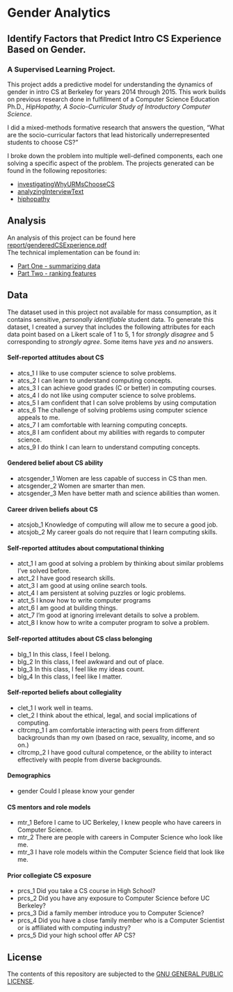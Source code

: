 # Gender Analytics
## Identify Factors that Predict Intro CS Experience Based on Gender. 
### A Supervised Learning Project.   

This project adds a predictive model for understanding the dynamics of gender in intro CS at Berkeley for years 2014 through 2015. This work builds on previous research done in fulfillment of a Computer Science Education Ph.D., *HipHopathy, A Socio-Curricular Study of Introductory Computer Science*. 

I did a mixed-methods formative research that answers the question, “What are the socio-curricular factors that lead historically underrepresented students to choose CS?”

I broke down the problem into multiple well-defined components, each one solving a specific aspect of the problem. The projects generated can be found in the following repositories:
- [investigatingWhyURMsChooseCS](https://github.com/omoju/investigatingWhyURMsChooseCS)
- [analyzingInterviewText](https://github.com/omoju/AnalyzingInterviewText)
- [hiphopathy](https://github.com/omoju/hiphopathy)

## Analysis
An analysis of this project can be found here [report/genderedCSExperience.pdf](report/genderedCSExperience.pdf)   
The technical implementation can be found in:
- [Part One - summarizing data](part1_genderedCSExperience.ipynb)
- [Part Two - ranking features](part2_featureImportance.ipynb)



## Data

The dataset used in this project not available for mass consumption, as it contains sensitive, *personally identifiable* student data. To generate this dataset, I created a survey that includes the following attributes for each data point based on a Likert scale of 1 to 5, 1 for *strongly disagree* and 5 corresponding to *strongly agree*. Some items have *yes* and *no* answers.

#### Self-reported attitudes about CS
- atcs_1 I like to use computer science to solve problems.
- atcs_2 I can learn to understand computing concepts.
- atcs_3 I can achieve good grades (C or better) in computing courses.
- atcs_4 I do not like using computer science to solve problems.
- atcs_5 I am confident that I can solve problems by using computation
- atcs_6 The challenge of solving problems using computer science appeals to me.
- atcs_7 I am comfortable with learning computing concepts.
- atcs_8 I am confident about my abilities with regards to computer science.
- atcs_9 I do think I can learn to understand computing concepts.

#### Gendered belief about CS ability
- atcsgender_1 Women are less capable of success in CS than men.
- atcsgender_2 Women are smarter than men.
- atcsgender_3 Men have better math and science abilities than women.

#### Career driven beliefs about CS
- atcsjob_1 Knowledge of computing will allow me to secure a good job.
- atcsjob_2 My career goals do not require that I learn computing skills.

#### Self-reported attitudes about computational thinking
- atct_1 I am good at solving a problem by thinking about similar problems I’ve solved before.
- atct_2 I have good research skills.
- atct_3 I am good at using online search tools.
- atct_4 I am persistent at solving puzzles or logic problems.
- atct_5 I know how to write computer programs
- atct_6 I am good at building things.
- atct_7 I’m good at ignoring irrelevant details to solve a problem.
- atct_8 I know how to write a computer program to solve a problem.

#### Self-reported attitudes about CS class belonging
- blg_1 In this class, I feel I belong.
- blg_2 In this class, I feel awkward and out of place.
- blg_3 In this class, I feel like my ideas count.
- blg_4 In this class, I feel like I matter.

#### Self-reported beliefs about collegiality
- clet_1 I work well in teams.
- clet_2 I think about the ethical, legal, and social implications of computing.
- cltrcmp_1 I am comfortable interacting with peers from different backgrounds than my own (based on race, sexuality, income, and so on.)
- cltrcmp_2 I have good cultural competence, or the ability to interact effectively with people from diverse backgrounds.

#### Demographics
- gender Could I please know your gender

#### CS mentors and role models
- mtr_1 Before I came to UC Berkeley, I knew people who have careers in Computer Science.
- mtr_2 There are people with careers in Computer Science who look like me.
- mtr_3 I have role models within the Computer Science field that look like me.

#### Prior collegiate CS exposure
- prcs_1 Did you take a CS course in High School?
- prcs_2 Did you have any exposure to Computer Science before UC Berkeley?
- prcs_3 Did a family member introduce you to Computer Science?
- prcs_4 Did you have a close family member who is a Computer Scientist or is affiliated with computing industry?
- prcs_5 Did your high school offer AP CS?


## License

The contents of this repository are subjected to the [GNU GENERAL PUBLIC LICENSE](License.md).
